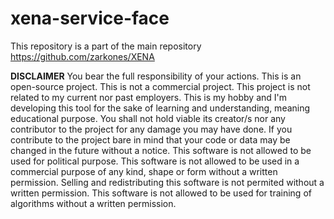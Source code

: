 # xena-service-face
This repository is a part of the main repository https://github.com/zarkones/XENA

**DISCLAIMER**
You bear the full responsibility of your actions. This is an open-source project. This is not a commercial project. This project is not related to my current nor past employers. This is my hobby and I'm developing this tool for the sake of learning and understanding, meaning educational purpose. You shall not hold viable its creator/s nor any contributor to the project for any damage you may have done. If you contribute to the project bare in mind that your code or data may be changed in the future without a notice. This software is not allowed to be used for political purpose. This software is not allowed to be used in a commercial purpose of any kind, shape or form without a written permission. Selling and redistributing this software is not permited without a written permission. This software is not allowed to be used for training of algorithms without a written permission.

